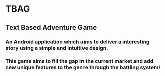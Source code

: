 # TBAG

## Text Based Adventure Game

### An Android application which aims to deliver a interesting story using a simple and intuitive design. 

### This game aims to fill the gap in the current market and add new unique features to the genre through the battling system!
